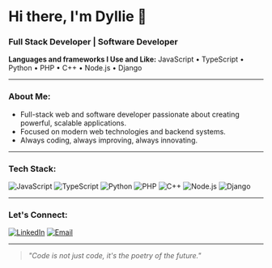# Hi there, I'm Dyllie 👋

### Full Stack Developer | Software Developer  
**Languages and frameworks I Use and Like:** JavaScript • TypeScript • Python • PHP • C++ • Node.js • Django

---

### About Me:
- Full-stack web and software developer passionate about creating powerful, scalable applications.
- Focused on modern web technologies and backend systems.
- Always coding, always improving, always innovating.

---

### Tech Stack:
![JavaScript](https://img.shields.io/badge/JavaScript-F7DF1E?style=for-the-badge&logo=javascript&logoColor=black)
![TypeScript](https://img.shields.io/badge/TypeScript-3178C6?style=for-the-badge&logo=typescript&logoColor=white)
![Python](https://img.shields.io/badge/Python-3776AB?style=for-the-badge&logo=python&logoColor=white)
![PHP](https://img.shields.io/badge/PHP-777BB4?style=for-the-badge&logo=php&logoColor=white)
![C++](https://img.shields.io/badge/C++-00599C?style=for-the-badge&logo=cplusplus&logoColor=white)
![Node.js](https://img.shields.io/badge/Node.js-339933?style=for-the-badge&logo=nodedotjs&logoColor=white)
![Django](https://img.shields.io/badge/Django-092E20?style=for-the-badge&logo=django&logoColor=white)

---

### Let's Connect:
[![LinkedIn](https://img.shields.io/badge/LinkedIn-Brian%20Dyllie%20Kamowa-blue?style=for-the-badge&logo=linkedin)](https://www.linkedin.com/in/brian-dyllie-kamowa)
[![Email](https://img.shields.io/badge/Email-kamowadyllie3@gmail.com-red?style=for-the-badge&logo=gmail)](mailto:kamowadyllie3@gmail.com)

---

> *"Code is not just code, it's the poetry of the future."*
